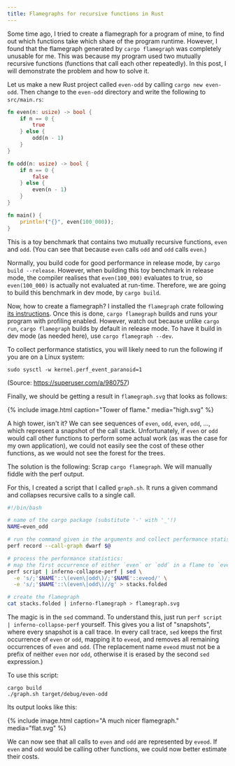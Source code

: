 ```yaml
---
title: Flamegraphs for recursive functions in Rust
---
```


Some time ago, I tried to create a flamegraph for a program of mine,
to find out which functions take which share of the program runtime.
However, I found that the flamegraph generated by `cargo flamegraph`
was completely unusable for me.
This was because my program used two mutually recursive functions
(functions that call each other repeatedly).
In this post, I will demonstrate the problem and how to solve it.

Let us make a new Rust project called `even-odd` by calling `cargo new even-odd`.
Then change to the `even-odd` directory and write the following to `src/main.rs`:

~~~ rust
fn even(n: usize) -> bool {
    if n == 0 {
        true
    } else {
        odd(n - 1)
    }
}

fn odd(n: usize) -> bool {
    if n == 0 {
        false
    } else {
        even(n - 1)
    }
}

fn main() {
    println!("{}", even(100_000));
}
~~~

This is a toy benchmark that contains two mutually recursive functions, `even` and `odd`.
(You can see that because `even` calls `odd` and `odd` calls `even`.)

Normally, you build code for good performance in release mode, by `cargo build --release`.
However, when building this toy benchmark in release mode,
the compiler realises that `even(100_000)` evaluates to true,
so `even(100_000)` is actually not evaluated at run-time.
Therefore, we are going to build this benchmark in dev mode, by `cargo build`.

Now, how to create a flamegraph?
I installed the `flamegraph` crate following
[its instructions](https://crates.io/crates/flamegraph).
Once this is done, `cargo flamegraph` builds and runs your program with profiling enabled.
However, watch out because unlike `cargo run`,
`cargo flamegraph` builds by default in release mode.
To have it build in dev mode (as needed here), use `cargo flamegraph --dev`.

To collect performance statistics, you will likely need to run the following
if you are on a Linux system:

    sudo sysctl -w kernel.perf_event_paranoid=1

(Source: <https://superuser.com/a/980757>)

Finally, we should be getting a result in `flamegraph.svg` that looks as follows:

{% include image.html caption="Tower of flame." media="high.svg" %}

A high tower, isn't it?
We can see sequences of `even`, `odd`, `even`, `odd`, ...,
which represent a snapshot of the call stack.
Unfortunately, if `even` or `odd` would call other functions to perform some actual work
(as was the case for my own application),
we could not easily see the cost of these other functions, as
we would not see the forest for the trees.

The solution is the following: Scrap `cargo flamegraph`.
We will manually fiddle with the perf output.

For this, I created a script that I called `graph.sh`.
It runs a given command and collapses recursive calls to a single call.

~~~ bash
#!/bin/bash

# name of the cargo package (substitute '-' with '_'!)
NAME=even_odd

# run the command given in the arguments and collect performance statistics
perf record --call-graph dwarf $@

# process the performance statistics:
# map the first occurrence of either `even` or `odd` in a flame to `eveod`, and drop the rest
perf script | inferno-collapse-perf | sed \
  -e 's/;'$NAME'::\(even\|odd\)/;'$NAME'::eveod/' \
  -e 's/;'$NAME'::\(even\|odd\)//g' > stacks.folded

# create the flamegraph
cat stacks.folded | inferno-flamegraph > flamegraph.svg
~~~

The magic is in the `sed` command.
To understand this, just run `perf script | inferno-collapse-perf` yourself.
This gives you a list of "snapshots", where every snapshot is a call trace.
In every call trace, `sed`
keeps the first occurrence of `even` or `odd`, mapping it to `eveod`, and
removes all remaining occurrences of `even` and `odd`.
(The replacement name `eveod` must not be a prefix of neither `even` nor `odd`,
otherwise it is erased by the second `sed` expression.)

To use this script:

    cargo build
    ./graph.sh target/debug/even-odd

Its output looks like this:

{% include image.html caption="A much nicer flamegraph." media="flat.svg" %}

We can now see that all calls to `even` and `odd` are represented by `eveod`.
If `even` and `odd` would be calling other functions,
we could now better estimate their costs.
